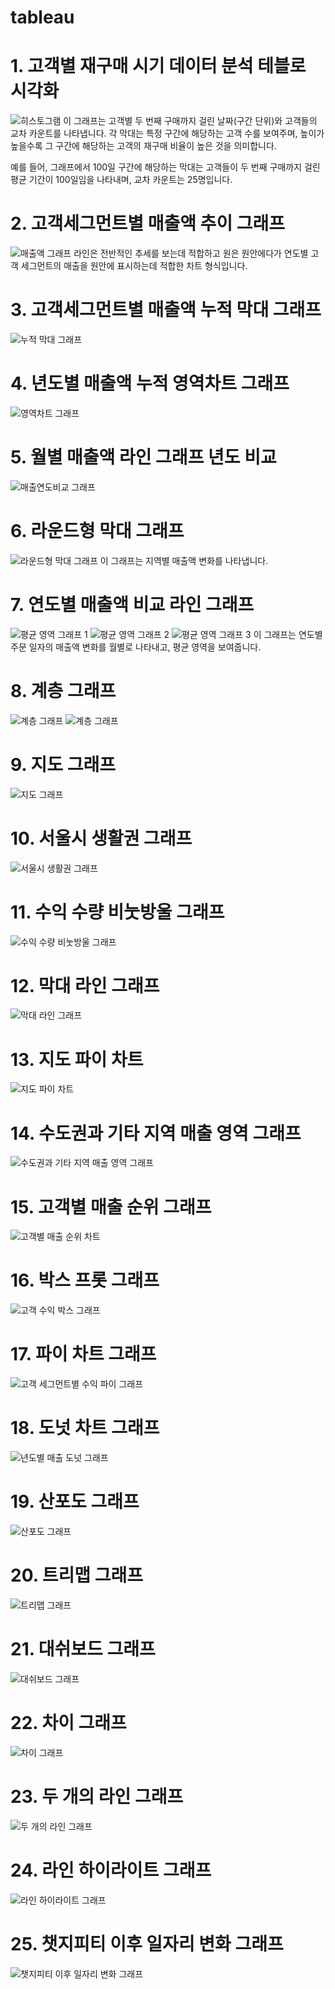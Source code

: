 # tableau

# 1. 고객별 재구매 시기 데이터 분석 테블로 시각화  
![히스토그램](히스토그램.png)
이 그래프는 고객별 두 번째 구매까지 걸린 날짜(구간 단위)와 고객들의 교차 카운트를 나타냅니다. 각 막대는 특정 구간에 해당하는 고객 수를 보여주며, 높이가 높을수록 그 구간에 해당하는 고객의 재구매 비율이 높은 것을 의미합니다. 

예를 들어, 그래프에서 100일 구간에 해당하는 막대는 고객들이 두 번째 구매까지 걸린 평균 기간이 100일임을 나타내며, 교차 카운트는 25명입니다.    

# 2. 고객세그먼트별 매출액 추이 그래프
![매출액 그래프](이중축.png)
라인은 전반적인 추세를 보는데 적합하고 원은 원안에다가 연도별 고객 세그먼트의 매출을 원안에 표시하는데 적합한 차트 형식입니다.

# 3. 고객세그먼트별 매출액 누적 막대 그래프  
![누적 막대 그래프](누적막대차트.png)

# 4. 년도별 매출액 누적 영역차트 그래프
![영역차트 그래프](영역차트.png)

# 5. 월별 매출액 라인 그래프 년도 비교
![매출연도비교 그래프](결합된축그래프.png)

# 6. 라운드형 막대 그래프

![라운드형 막대 그래프](라운드형막대그래프.png)
이 그래프는 지역별 매출액 변화를 나타냅니다.


# 7. 연도별 매출액 비교 라인 그래프

![평균 영역 그래프 1](평균영역차트1.png) ![평균 영역 그래프 2](평균영역차트2.png) ![평균 영역 그래프 3](평균영역차트3.png)
이 그래프는 연도별 주문 일자의 매출액 변화를 월별로 나타내고, 평균 영역을 보여줍니다.

# 8. 계층 그래프

![계층 그래프](계층그래프.png) ![계층 그래프](계층그래프2.png)

# 9. 지도 그래프
  
![지도 그래프](지도그래프.png)


# 10. 서울시 생활권 그래프

![서울시 생활권 그래프](맵.png)

# 11. 수익 수량 비눗방울 그래프
  
![수익 수량 비눗방울 그래프](물방울.png)

# 12. 막대 라인 그래프

![막대 라인 그래프](기호맵2.png)

# 13. 지도 파이 차트

![지도 파이 차트](지도파이.png)

# 14. 수도권과 기타 지역 매출 영역 그래프  

![수도권과 기타 지역 매출 영역 그래프](수도권영역차트.png)
  
# 15. 고객별 매출 순위 그래프

![고객별 매출 순위 차트](집합그래프.png)

# 16. 박스 프롯 그래프

![고객 수익 박스 그래프](박스플롯.png)

# 17. 파이 차트 그래프  

![고객 세그먼트별 수익 파이 그래프](파이차트.png)

# 18. 도넛 차트 그래프

![년도별 매출 도넛 그래프](도넛차트.png)

# 19. 산포도 그래프

![산포도 그래프](분산형차트.png)

# 20. 트리맵 그래프

![트리맵 그래프](트리맵차트.png)

# 21. 대쉬보드 그래프

![대쉬보드 그래프](대쉬보드.png)

# 22. 차이 그래프

![차이 그래프](차이그래프.png)

# 23. 두 개의 라인 그래프

![두 개의 라인 그래프](라인그래프.png)

# 24. 라인 하이라이트 그래프

![라인 하이라이트 그래프](라인하이라이트.png)

# 25. 챗지피티 이후 일자리 변화 그래프

![챗지피티 이후 일자리 변화 그래프](챗지피티.png)
